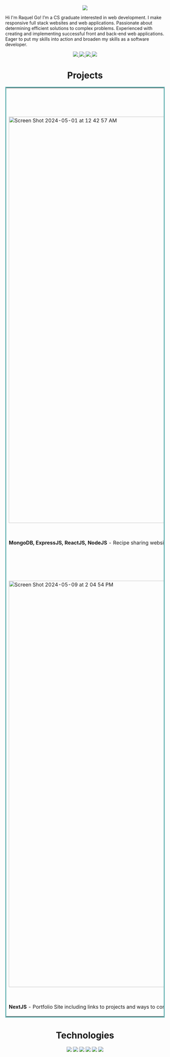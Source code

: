 <section align="center">
  <img src="https://user-images.githubusercontent.com/101219940/168934326-aef21dcf-c667-4a5f-843f-98ffade686e6.jpg">
</section>

Hi I'm Raquel Go! I’m a CS graduate interested in web development. I make responsive full stack websites and web applications. Passionate about determining efficient solutions to complex problems. Experienced with creating and implementing successful front and back-end web applications. Eager to put my skills into action and broaden my skills as a software developer.

<p align="center">
  <a href="https://raquelgo.netlify.app/" target="_blank">
    <img src="https://img.shields.io/static/v1?label=&message=WEBSITE&color=23555f&style=plastic"/>
  </a>
  <a href="https://www.linkedin.com/in/goraquel/" target="_blank">
    <img src="https://img.shields.io/static/v1?label=|&message=LINKEDIN&color=cdf998&style=plastic&logo=linkedin&logo-color=white"/>
  </a>
  <a href="https://twitter.com/rakicodes" target="_blank">
    <img src="https://img.shields.io/static/v1?label=|&message=TWITTER&color=23555f&style=plastic&logo=twitter&logo-color=white"/>
  </a>
  <a href="https://angel.co/u/goraquel" target="_blank">
    <img src="https://img.shields.io/static/v1?label=|&message=ANGELLIST&color=23555f&style=plastic&logo=angellist&logo-color=white"/>
  </a>
</p>

<h1 align="center">Projects</h1>
<table bordercolor="#66b2b2">
  
  <tr>
    <td width="50%" valign="top">
      <h3 align="center">CookBook</h3>
      <br />
      <a target="_blank" href="https://ckbk.netlify.app/">
        <img width="1280" alt="Screen Shot 2024-05-01 at 12 42 57 AM" src="https://github.com/rakicodes/rakicodes/assets/101219940/c317657e-7a68-4a4e-8dee-a7948c30d0e4"/>
      </a>
      <br />
      <p align="center">
        <a href="https://github.com/rakicodes/cookbook" target="_blank">
          <img src="https://img.shields.io/static/v1?label=|&message=REPO&color=23555f&style=plastic&logo=github&logo-color=white"/>
        </a>  
        <a href="https://ckbk.netlify.app/" target="_blank">
          <img src="https://img.shields.io/static/v1?label=&message=WEBSITE&color=cdf998&style=plastic"/>
        </a>
      </p>
      <p><strong>MongoDB, ExpressJS, ReactJS, NodeJS</strong> - Recipe sharing website where users can share their favourite homemade meals and search for recipes online.</p>
    </td>
    <td width="50%" valign="top">
      <h3 align="center">Say Yes Invitation</h3>
      <br />
      <a target="_blank" href="https://invitation-to-edmonton.netlify.app/">
            <img width="1279" alt="Screen Shot 2024-05-01 at 12 33 42 AM" src="https://github.com/rakicodes/rakicodes/assets/101219940/25cf246f-3ef8-4ebc-84f8-f9098dcf03b4"/>
      </a>
      <br />
      <p align="center">
        <a href="https://github.com/rakicodes/invitation-v2" target="_blank">
          <img src="https://img.shields.io/static/v1?label=|&message=REPO&color=23555f&style=plastic&logo=github&logo-color=white"/>
        </a>
        <a href="https://invitation-to-edmonton.netlify.app/" target="_blank"> <!-- v1 -->
          <img src="https://img.shields.io/static/v1?label=&message=WEBSITE&color=cdf998&style=plastic"/>
        </a>
      </p>
        <p><strong>MongoDB, NextJS, NodeJS</strong> - A fun little way to create and send invitations to friends, family, and loved ones.</p>
    </td>
  </tr>
  <tr>
    <td width="50%" valign="top">
      <h3 align="center">Portfolio</h3>
      <br />
        <a target="_blank" href="https://raquelgo.netlify.app/">
          <img width="1280" alt="Screen Shot 2024-05-09 at 2 04 54 PM" src="https://github.com/rakicodes/rakicodes/assets/101219940/c97ccae3-8f6b-4d85-b13f-9b085a7ada06"/>
        </a>
      <br />
      <p align="center">
        <a href="https://github.com/rakicodes/portfolio-v4" target="_blank">
          <img src="https://img.shields.io/static/v1?label=|&message=REPO&color=23555f&style=plastic&logo=github&logo-color=white"/>
        </a>
        <a href="https://raquelgo.netlify.app/" target="_blank">
          <img src="https://img.shields.io/static/v1?label=&message=WEBSITE&color=cdf998&style=plastic"/>
        </a>
      </p>
        <p><strong>NextJS</strong> - Portfolio Site including links to projects and ways to connect with me!</p>
    </td>
    <td width="50%" valign="top">
      <h3 align="center">Happy Paws</h3>
      <br />
      <a target="_blank" href="https://happy-paws-blog.netlify.app">
        <img src="https://user-images.githubusercontent.com/101219940/203858707-176619e0-de1c-4241-93dc-a1c51254034f.gif" width="100%" alt="happy paws home page"/>
      </a>
      <br />
      <p align="center">
        <a href="https://github.com/rakicodes/happy-paws" target="_blank">
          <img src="https://img.shields.io/static/v1?label=|&message=REPO&color=23555f&style=plastic&logo=github&logo-color=white"/>
        </a>  
        <a href="https://happy-paws-blog.netlify.app" target="_blank">
          <img src="https://img.shields.io/static/v1?label=&message=WEBSITE&color=cdf998&style=plastic"/>
        </a>
      </p>
      <p><strong>MongoDB, ExpressJS, ReactJS, NodeJS</strong> - Photo sharing website where pet owners can share pictures of their adorable pets with people across the globe.</p>
    </td>
  </tr>
</table>

<h1 align="center">Technologies</h1>


<p align="center">
    <img src="https://img.shields.io/static/v1?label=|&message=HTML5&color=23555f&style=plastic&logo=html5"/>
    <img src="https://img.shields.io/static/v1?label=|&message=CSS3&color=285f65&style=plastic&logo=css3"/>
    <img src="https://img.shields.io/static/v1?label=|&message=JAVASCRIPT&color=3c7f5d&style=plastic&logo=javascript"/>
    <img src="https://img.shields.io/static/v1?label=|&message=REACT.JS&color=4a935c&style=plastic&logo=react"/>
    <img src="https://img.shields.io/static/v1?label=|&message=MONGO-DB&color=cdd148&style=plastic&logo=mongodb"/>
    <img src="https://img.shields.io/static/v1?label=|&message=GIT&color=cbb148&style=plastic&logo=git"/>
</p>
